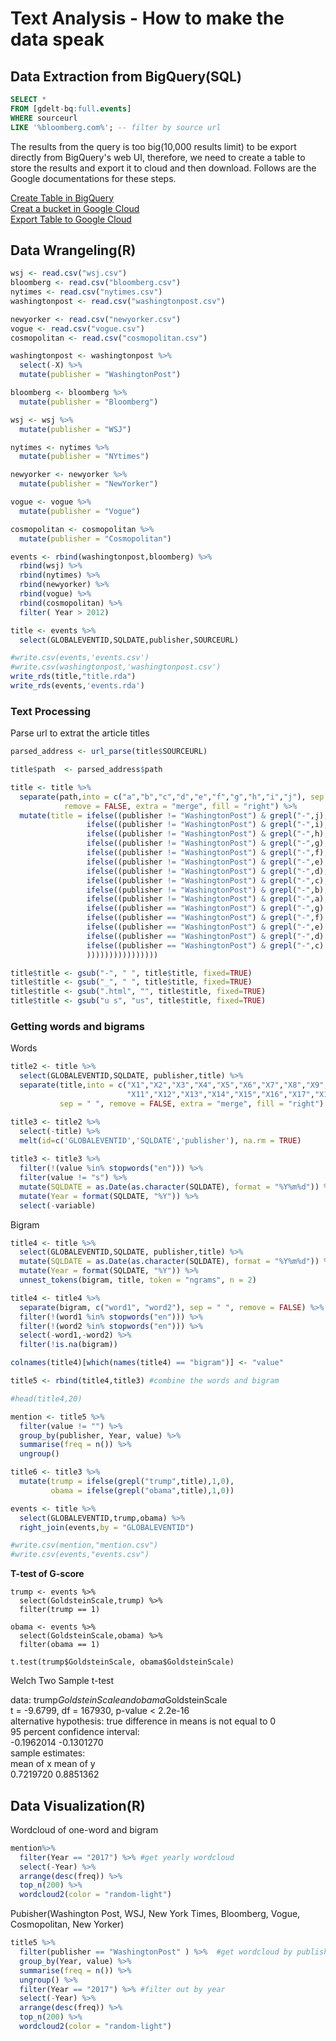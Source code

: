# Text Analysis - How to make the data speak
## Data Extraction from BigQuery(SQL)


``` sql
SELECT * 
FROM [gdelt-bq:full.events] 
WHERE sourceurl 
LIKE '%bloomberg.com%'; -- filter by source url
```
The results from the query is too big(10,000 results limit) to be export directly from BigQuery's web UI, therefore, we need to create a table to store the results and export it to cloud and then download. Follows are the Google documentations for these steps.

[Create Table in BigQuery](https://cloud.google.com/bigquery/docs/tables) <br>
[Creat a bucket in Google Cloud](https://cloud.google.com/storage/docs/creating-buckets)<br>
[Export Table to Google Cloud](https://cloud.google.com/bigquery/docs/exporting-data)

## Data Wrangeling(R)
```r
wsj <- read.csv("wsj.csv")
bloomberg <- read.csv("bloomberg.csv")
nytimes <- read.csv("nytimes.csv")
washingtonpost <- read.csv("washingtonpost.csv")

newyorker <- read.csv("newyorker.csv")
vogue <- read.csv("vogue.csv")
cosmopolitan <- read.csv("cosmopolitan.csv")

washingtonpost <- washingtonpost %>%
  select(-X) %>%
  mutate(publisher = "WashingtonPost")

bloomberg <- bloomberg %>% 
  mutate(publisher = "Bloomberg")

wsj <- wsj %>% 
  mutate(publisher = "WSJ")

nytimes <- nytimes %>% 
  mutate(publisher = "NYtimes")

newyorker <- newyorker %>% 
  mutate(publisher = "NewYorker")

vogue <- vogue %>% 
  mutate(publisher = "Vogue")

cosmopolitan <- cosmopolitan %>% 
  mutate(publisher = "Cosmopolitan")

events <- rbind(washingtonpost,bloomberg) %>%
  rbind(wsj) %>%
  rbind(nytimes) %>%
  rbind(newyorker) %>%
  rbind(vogue) %>%
  rbind(cosmopolitan) %>%  
  filter( Year > 2012)

title <- events %>%
  select(GLOBALEVENTID,SQLDATE,publisher,SOURCEURL) 

#write.csv(events,'events.csv')
#write.csv(washingtonpost,'washingtonpost.csv')
write_rds(title,"title.rda")
write_rds(events,'events.rda')
```
### Text Processing
Parse url to extrat the article titles
```r
parsed_address <- url_parse(title$SOURCEURL)

title$path  <- parsed_address$path

title <- title %>%
  separate(path,into = c("a","b","c","d","e","f","g","h","i","j"), sep = "/", 
            remove = FALSE, extra = "merge", fill = "right") %>%
  mutate(title = ifelse((publisher != "WashingtonPost") & grepl("-",j),j,
                 ifelse((publisher != "WashingtonPost") & grepl("-",i),i,
                 ifelse((publisher != "WashingtonPost") & grepl("-",h),h,
                 ifelse((publisher != "WashingtonPost") & grepl("-",g),g,
                 ifelse((publisher != "WashingtonPost") & grepl("-",f),f,
                 ifelse((publisher != "WashingtonPost") & grepl("-",e),e,
                 ifelse((publisher != "WashingtonPost") & grepl("-",d),d,
                 ifelse((publisher != "WashingtonPost") & grepl("-",c),c,
                 ifelse((publisher != "WashingtonPost") & grepl("-",b),b,
                 ifelse((publisher != "WashingtonPost") & grepl("-",a),a,
                 ifelse((publisher == "WashingtonPost") & grepl("-",g) & !grepl(".html",g),g,
                 ifelse((publisher == "WashingtonPost") & grepl("-",f) & !grepl(".html",f),f,
                 ifelse((publisher == "WashingtonPost") & grepl("-",e) & !grepl(".html",e),e,
                 ifelse((publisher == "WashingtonPost") & grepl("-",d) & !grepl(".html",d),d,
                 ifelse((publisher == "WashingtonPost") & grepl("-",c) & !grepl(".html",c),c,b
                 ))))))))))))))))

title$title <- gsub("-", " ", title$title, fixed=TRUE)
title$title <- gsub("_", " ", title$title, fixed=TRUE)
title$title <- gsub(".html", "", title$title, fixed=TRUE)
title$title <- gsub("u s", "us", title$title, fixed=TRUE)
```


### Getting words and bigrams
Words
```r
title2 <- title %>%
  select(GLOBALEVENTID,SQLDATE, publisher,title) %>%
  separate(title,into = c("X1","X2","X3","X4","X5","X6","X7","X8","X9","X10",
                          "X11","X12","X13","X14","X15","X16","X17","X18","X19","X20"), 
           sep = " ", remove = FALSE, extra = "merge", fill = "right")

title3 <- title2 %>%
  select(-title) %>%
  melt(id=c('GLOBALEVENTID','SQLDATE','publisher'), na.rm = TRUE)
 
title3 <- title3 %>%
  filter(!(value %in% stopwords("en"))) %>%
  filter(value != "s") %>%
  mutate(SQLDATE = as.Date(as.character(SQLDATE), format = "%Y%m%d")) %>%
  mutate(Year = format(SQLDATE, "%Y")) %>%
  select(-variable)
```

Bigram
```r
title4 <- title %>%
  select(GLOBALEVENTID,SQLDATE, publisher,title) %>%
  mutate(SQLDATE = as.Date(as.character(SQLDATE), format = "%Y%m%d")) %>%
  mutate(Year = format(SQLDATE, "%Y")) %>%
  unnest_tokens(bigram, title, token = "ngrams", n = 2)

title4 <- title4 %>%
  separate(bigram, c("word1", "word2"), sep = " ", remove = FALSE) %>%
  filter(!(word1 %in% stopwords("en"))) %>%
  filter(!(word2 %in% stopwords("en"))) %>%
  select(-word1,-word2) %>%
  filter(!is.na(bigram))

colnames(title4)[which(names(title4) == "bigram")] <- "value" 

title5 <- rbind(title4,title3) #combine the words and bigram

#head(title4,20)
```
```r
mention <- title5 %>%
  filter(value != "") %>%
  group_by(publisher, Year, value) %>%
  summarise(freq = n()) %>%
  ungroup()

title6 <- title3 %>%
  mutate(trump = ifelse(grepl("trump",title),1,0),
         obama = ifelse(grepl("obama",title),1,0))

events <- title %>%
  select(GLOBALEVENTID,trump,obama) %>%
  right_join(events,by = "GLOBALEVENTID")

#write.csv(mention,"mention.csv")
#write.csv(events,"events.csv")
```
**T-test of G-score**
```{r}
trump <- events %>%
  select(GoldsteinScale,trump) %>%
  filter(trump == 1)

obama <- events %>%
  select(GoldsteinScale,obama) %>%
  filter(obama == 1)

t.test(trump$GoldsteinScale, obama$GoldsteinScale)
```

Welch Two Sample t-test

data:  trump$GoldsteinScale and obama$GoldsteinScale<br />
t = -9.6799, df = 167930, p-value < 2.2e-16<br />
alternative hypothesis: true difference in means is not equal to 0<br />
95 percent confidence interval:<br />
 -0.1962014 -0.1301270<br />
sample estimates:<br />
mean of x mean of y<br />
0.7219720 0.8851362<br />

## Data Visualization(R)
Wordcloud of one-word and bigram
```r
mention%>%
  filter(Year == "2017") %>% #get yearly wordcloud
  select(-Year) %>%
  arrange(desc(freq)) %>%
  top_n(200) %>%
  wordcloud2(color = "random-light")                     
```
Pubisher(Washington Post, WSJ, New York Times, Bloomberg, Vogue, Cosmopolitan, New Yorker)
```r
title5 %>%
  filter(publisher == "WashingtonPost" ) %>%  #get wordcloud by publisher 
  group_by(Year, value) %>%
  summarise(freq = n()) %>%
  ungroup() %>%
  filter(Year == "2017") %>% #filter out by year
  select(-Year) %>%
  arrange(desc(freq)) %>%
  top_n(200) %>%
  wordcloud2(color = "random-light")
  ```
